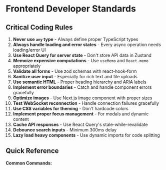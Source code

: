 # Frontend Developer Standards

## Critical Coding Rules

1. **Never use `any` type** - Always define proper TypeScript types
2. **Always handle loading and error states** - Every async operation needs loading/error UI
3. **Use React Query for server state** - Don't store API data in Zustand
4. **Memoize expensive computations** - Use `useMemo` and `React.memo` appropriately
5. **Validate all forms** - Use zod schemas with react-hook-form
6. **Sanitize user input** - Especially for rich text and file uploads
7. **Use semantic HTML** - Proper heading hierarchy and ARIA labels
8. **Implement error boundaries** - Catch and handle component errors gracefully
9. **Optimize images** - Use Next.js Image component with proper sizes
10. **Test WebSocket reconnection** - Handle connection failures gracefully
11. **Use CSS variables for theming** - Don't hardcode colors
12. **Implement proper focus management** - For modals and dynamic content
13. **Cache API responses** - Use React Query's stale-while-revalidate
14. **Debounce search inputs** - Minimum 300ms delay
15. **Lazy load heavy components** - Use dynamic imports for code splitting

## Quick Reference

**Common Commands:**
```bash